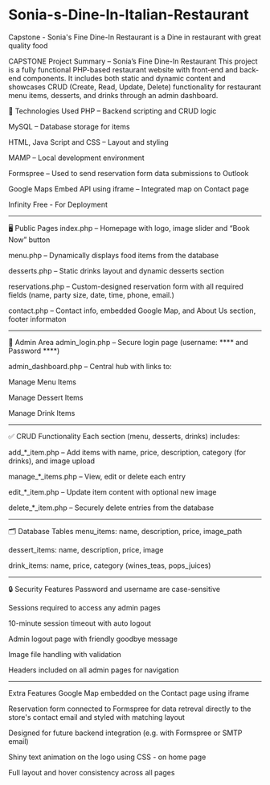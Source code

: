 # Sonia-s-Dine-In-Italian-Restaurant
Capstone - Sonia's Fine Dine-In Restaurant is a Dine in restaurant with great quality food

CAPSTONE Project Summary – Sonia’s Fine Dine-In Restaurant
This project is a fully functional PHP-based restaurant website with front-end and back-end components. It includes both static and dynamic content and showcases CRUD (Create, Read, Update, Delete) functionality for restaurant menu items, desserts, and drinks
through an admin dashboard.

🔧 Technologies Used
PHP – Backend scripting and CRUD logic

MySQL – Database storage for items

HTML, Java Script and CSS – Layout and styling

MAMP – Local development environment

Formspree – Used to send reservation form data submissions to Outlook

Google Maps Embed API using iframe – Integrated map on Contact page

Infinity Free - For Deployment

_______________________________________________________________________________________


🖥️ Public Pages
index.php – Homepage with logo, image slider and “Book Now” button

menu.php – Dynamically displays food items from the database

desserts.php – Static drinks layout and dynamic desserts section

reservations.php – Custom-designed reservation form with all required fields (name, party size, date, time, phone, email.)

contact.php – Contact info, embedded Google Map, and About Us section, footer informaton

________________________________________________________________________________________


🔐 Admin Area
admin_login.php – Secure login page (username: **** and Password ****)

admin_dashboard.php – Central hub with links to:

Manage Menu Items

Manage Dessert Items

Manage Drink Items

___________________________________________________________________________________________


✅ CRUD Functionality
Each section (menu, desserts, drinks) includes:

add_*_item.php – Add items with name, price, description, category (for drinks), and image upload

manage_*_items.php – View, edit or delete each entry

edit_*_item.php – Update item content with optional new image

delete_*_item.php – Securely delete entries from the database

__________________________________________________________________________________________


🗂️ Database Tables
menu_items: name, description, price, image_path

dessert_items: name, description, price, image

drink_items: name, price, category (wines_teas, pops_juices)

___________________________________________________________________________________________


🔒 Security Features
Password and username are case-sensitive

Sessions required to access any admin pages

10-minute session timeout with auto logout

Admin logout page with friendly goodbye message

Image file handling with validation

Headers included on all admin pages for navigation

____________________________________________________________________________________________


Extra Features
Google Map embedded on the Contact page using iframe

Reservation form connected to Formspree for data retreval directly to the store's contact email and styled with matching layout

Designed for future backend integration (e.g. with Formspree or SMTP email)

Shiny text animation on the logo using CSS - on home page

Full layout and hover consistency across all pages








